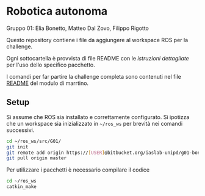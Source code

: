 # Robotica autonoma

Gruppo 01: Elia Bonetto, Matteo Dal Zovo, Filippo Rigotto

Questo repository contiene i file da aggiungere al workspace ROS per la challenge.

Ogni sottocartella è provvista di file README con le *istruzioni dettagliate* per l'uso dello specifico pacchetto.

I comandi per far partire la challenge completa sono contenuti nel file [README](g01_move/README.md) del modulo di marrtino.

## Setup

Si assume che ROS sia installato e correttamente configurato.
Si ipotizza che un workspace sia inizializzato in `~/ros_ws` per brevità nei comandi successivi.

```bash
cd ~/ros_ws/src/G01/
git init
git remote add origin https://[USER]@bitbucket.org/iaslab-unipd/g01-bonetto-dal-zovo-rigotto.git
git pull origin master
```

Per utilizzare i pacchetti è necessario compilare il codice

```bash
cd ~/ros_ws
catkin_make
```
